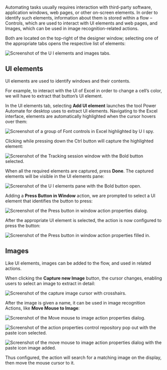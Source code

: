 Automating tasks usually requires interaction with third-party software, application windows, web pages, or other on-screen elements. In order to identify such elements, information about them is stored within a flow – Controls, which are used to interact with UI elements and web pages, and Images, which can be used in image recognition-related actions.

Both are located on the top-right of the designer window; selecting one of the appropriate tabs opens the respective list of elements:

![Screenshot of the U I elements and images tabs.](..\media\ui-elements-images.png)

## UI elements

UI elements are used to identify windows and their contents.

For example, to interact with the UI of Excel in order to change a cell’s color, we will have to extract that button’s UI element.

In the UI elements tab, selecting **Add UI element** launches the tool Power Automate for desktop uses to extract UI elements. Navigating to the Excel interface, elements are automatically highlighted when the cursor hovers over them:

![Screenshot of a group of Font controls in Excel highlighted by U I spy.](..\media\controls-ui-spy.png)

Clicking while pressing down the Ctrl button will capture the highlighted element:

![Screenshot of the Tracking session window with the Bold button selected.](..\media\tracking-session-window.png)

When all the required elements are captured, press **Done**. The captured elements will be visible in the UI elements pane:

![Screenshot of the U I elements pane with the Bold button open.](..\media\ui-elements-pane.png)

Adding a **Press Button in Window** action, we are prompted to select a UI element that identifies the button to press:

![Screenshot of the Press button in window action properties dialog.](..\media\press-button-in-window-action-properties.png)

After the appropriate UI element is selected, the action is now configured to press the button:

![Screenshot of the Press button in window action properties filled in.](..\media\press-button-in-window-action-properties-continued.png)

## Images

Like UI elements, images can be added to the flow, and used in related actions.

When clicking the **Capture new Image** button, the cursor changes, enabling users to select an image to extract in detail:

![Screenshot of the capture image cursor with crosshairs.](..\media\capture-image.png)

After the image is given a name, it can be used in image recognition Actions, like **Move Mouse to Image**:

![Screenshot of the Move mouse to image action properties dialog.](..\media\move-mouse-to-image-action-properties.png)

![Screenshot of the action properties control repository pop out with the paste icon selected.](..\media\action-properties-image.png)

![Screenshot of the move mouse to image action properties dialog with the paste icon image added.](..\media\move-mouse-to-image-action-properties-continued.png)

Thus configured, the action will search for a matching image on the display, then move the mouse cursor to it.
